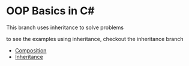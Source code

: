 # OOP Basics in C#
This branch uses inheritance to solve problems

to see the examples using inheritance, checkout the inheritance branch

- [Composition](https://github.com/ManneNol/oop-basics/tree/composition)
- [Inheritance](https://github.com/ManneNol/oop-basics/tree/inheritance)
